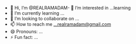 - 👋 Hi, I’m @REALRAMADAM- 👀 I’m interested in ...learning 
- 🌱 I’m currently learning ...
- 💞️ I’m looking to collaborate on ...
- 📫 How to reach me ...realramadam@gmail.com
- 😄 Pronouns: ...
- ⚡ Fun fact: ...      

<!---
REALRAMADAM/REALRAMADAM is a ✨ special ✨ repository because its `README.md` (this file) appears on your GitHub profile.
You can click the Preview link to take a look at your changes.
--->



  


